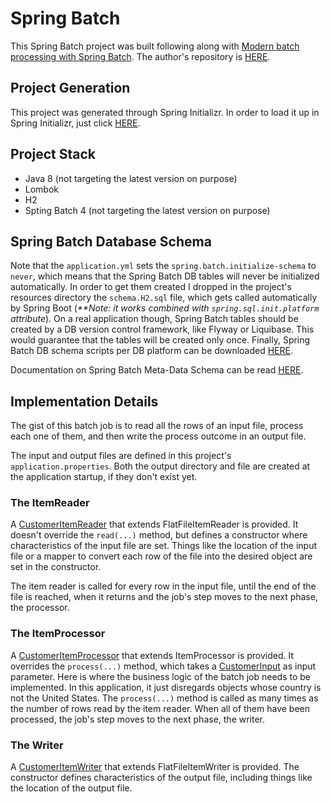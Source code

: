 # Spring Batch
This Spring Batch project was built following along with [Modern batch processing with Spring Batch](https://paulosergio-jnr.medium.com/modern-batch-processing-with-spring-batch-195c97880460). The author's repository is [HERE](https://github.com/paulosergio-jnr/spring-batch-basics).

## Project Generation
This project was generated through Spring Initializr. In order to load it up in Spring Initializr, just click [HERE](https://start.spring.io/#!type=maven-project&language=java&platformVersion=2.7.14&packaging=jar&jvmVersion=1.8&groupId=com.wilterson.springbatch&artifactId=batch-basics&name=SpringBatchBasics&description=Modern%20batch%20processing%20with%20Spring%20Batch&packageName=com.wilterson.springbatch&dependencies=batch,lombok,h2).

## Project Stack
* Java 8 (not targeting the latest version on purpose)
* Lombok
* H2
* Spting Batch 4 (not targeting the latest version on purpose)

## Spring Batch Database Schema
Note that the `application.yml` sets the `spring.batch.initialize-schema` to `never`, which means that the Spring Batch DB tables will never be initialized automatically. In order to get them created I dropped in the project's resources directory the `schema.H2.sql` file, which gets called automatically by Spring Boot (_**Note: it works combined with `spring.sql.init.platform` attribute_). On a real application though, Spring Batch tables should be created by a DB version control framework, like Flyway or Liquibase. This would guarantee that the tables will be created only once. Finally, Spring Batch DB schema scripts per DB platform can be downloaded [HERE](
https://github.com/spring-projects/spring-batch/tree/main/spring-batch-core/src/main/resources/org/springframework/batch/core).

Documentation on Spring Batch Meta-Data Schema can be read [HERE](https://docs.spring.io/spring-batch/docs/current/reference/html/schema-appendix.html).

## Implementation Details
The gist of this batch job is to read all the rows of an input file, process each one of them, and then write the process outcome in an output file.

The input and output files are defined in this project's `application.properties`. Both the output directory and file are created at the application startup, if they don't exist yet.

### The ItemReader
A [CustomerItemReader](src/main/java/com/wilterson/springbatch/readers/CustomerItemReader.java) that extends FlatFileItemReader is provided. It doesn't override the `read(...)` method, but defines a constructor where characteristics of the input file are set. Things like the location of the input file or a mapper to convert each row of the file into the desired object are set in the constructor.

The item reader is called for every row in the input file, until the end of the file is reached, when it returns and the job's step moves to the next phase, the processor.

### The ItemProcessor
A [CustomerItemProcessor](src/main/java/com/wilterson/springbatch/processors/CustomerItemProcessor.java) that extends ItemProcessor is provided. It overrides the `process(...)` method, which takes a [CustomerInput](src/main/java/com/wilterson/springbatch/models/CustomerInput.java) as input parameter. Here is where the business logic of the batch job needs to be implemented. In this application, it just disregards objects whose country is not the United States. The `process(...)` method is called as many times as the number of rows read by the item reader. When all of them have been processed, the job's step moves to the next phase, the writer.

### The Writer
A [CustomerItemWriter](src/main/java/com/wilterson/springbatch/writters/CustomerItemWriter.java) that extends FlatFileItemWriter is provided. The constructor defines characteristics of the output file, including things like the location of the output file.
